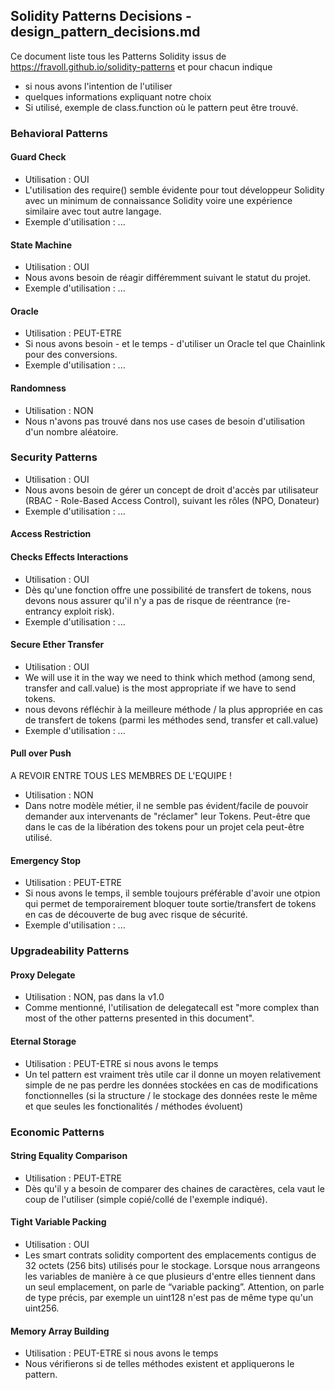 ## Solidity Patterns Decisions - design_pattern_decisions.md

Ce document liste tous les Patterns Solidity issus de https://fravoll.github.io/solidity-patterns et pour chacun indique
- si nous avons l'intention de l'utiliser
- quelques informations expliquant notre choix
- Si utilisé, exemple de class.function où le pattern peut être trouvé.

### Behavioral Patterns

#### Guard Check

- Utilisation : OUI
- L'utilisation des require() semble évidente pour tout développeur Solidity avec un minimum de connaissance Solidity voire une expérience similaire avec tout autre langage.
- Exemple d'utilisation : ...

#### State Machine

- Utilisation : OUI
- Nous avons besoin de réagir différemment suivant le statut du projet.
- Exemple d'utilisation : ...

#### Oracle

- Utilisation : PEUT-ETRE
- Si nous avons besoin - et le temps - d'utiliser un Oracle tel que Chainlink pour des conversions.
- Exemple d'utilisation : ...

#### Randomness

- Utilisation : NON
- Nous n'avons pas trouvé dans nos use cases de besoin d'utilisation d'un nombre aléatoire.

### Security Patterns

- Utilisation : OUI
- Nous avons besoin de gérer un concept de droit d'accès par utilisateur (RBAC - Role-Based Access Control), suivant les rôles (NPO, Donateur)
- Exemple d'utilisation : ...

#### Access Restriction

#### Checks Effects Interactions

- Utilisation : OUI
- Dès qu'une fonction offre une possibilité de transfert de tokens, nous devons nous assurer qu'il n'y a pas de risque de réentrance (re-entrancy exploit risk).
- Exemple d'utilisation : ...

#### Secure Ether Transfer

- Utilisation : OUI
- We will use it in the way we need to think which method (among send, transfer and call.value) is the most appropriate if we have to send tokens.
- nous devons réfléchir à la meilleure méthode / la plus appropriée en cas de transfert de tokens (parmi les méthodes send, transfer et call.value)
- Exemple d'utilisation : ...

#### Pull over Push

A REVOIR ENTRE TOUS LES MEMBRES DE L'EQUIPE !
- Utilisation : NON
- Dans notre modèle métier, il ne semble pas évident/facile de pouvoir demander aux intervenants de "réclamer" leur Tokens. Peut-être que dans le cas de la libération des tokens pour un projet cela peut-être utilisé.

#### Emergency Stop

- Utilisation : PEUT-ETRE
- Si nous avons le temps, il semble toujours préférable d'avoir une otpion qui permet de temporairement bloquer toute sortie/transfert de tokens en cas de découverte de bug avec risque de sécurité.
- Exemple d'utilisation : ...

### Upgradeability Patterns

#### Proxy Delegate

- Utilisation : NON, pas dans la v1.0
- Comme mentionné, l'utilisation de delegatecall est "more complex than most of the other patterns presented in this document".

#### Eternal Storage

- Utilisation : PEUT-ETRE si nous avons le temps
- Un tel pattern est vraiment très utile car il donne un moyen relativement simple de ne pas perdre les données stockées en cas de modifications fonctionnelles (si la structure / le stockage des données reste le même et que seules les fonctionalités / méthodes évoluent)

### Economic Patterns

#### String Equality Comparison

- Utilisation : PEUT-ETRE
- Dès qu'il y a besoin de comparer des chaines de caractères, cela vaut le coup de l'utiliser (simple copié/collé de l'exemple indiqué).

#### Tight Variable Packing

- Utilisation : OUI
- Les smart contrats solidity comportent des emplacements contigus de 32 octets (256 bits) utilisés pour le stockage. Lorsque nous arrangeons les variables de manière à ce que plusieurs d'entre elles tiennent dans un seul emplacement, on parle de “variable packing”. Attention, on parle de type précis, par exemple un uint128 n'est pas de même type qu'un uint256.

#### Memory Array Building

- Utilisation : PEUT-ETRE si nous avons le temps
- Nous vérifierons si de telles méthodes existent et appliquerons le pattern.
